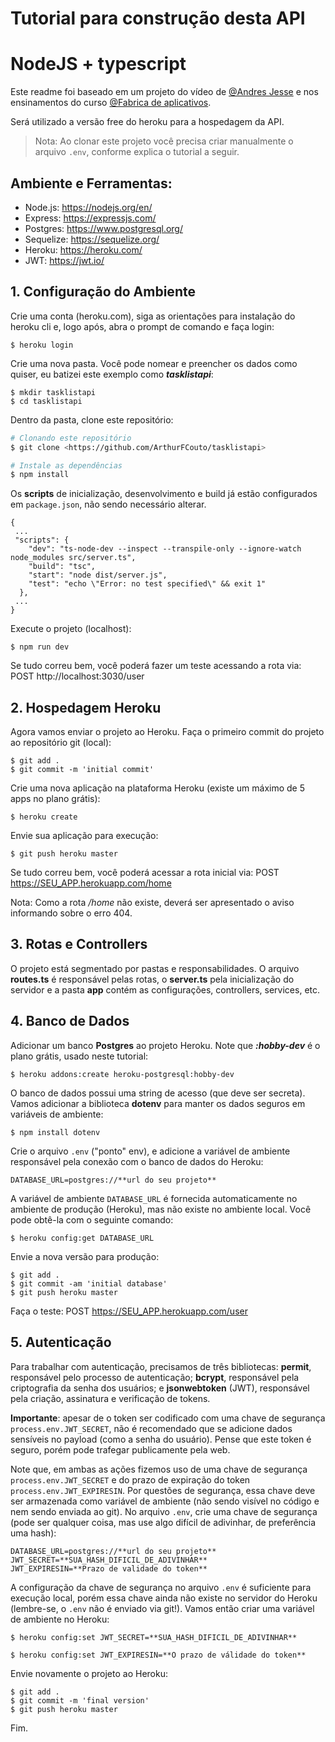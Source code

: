 # Tutorial para construção desta API 
# NodeJS + typescript

Este readme foi baseado em um projeto do vídeo de [@Andres Jesse](https://www.youtube.com/playlist?list=PLd4Jo6d-yhDLJcFlLzx4SR4WU8hVUmuSQ) e nos ensinamentos do curso [@Fabrica de aplicativos](https://www.instagram.com/sujeitoprogramador/).

Será utilizado a versão free do heroku para a hospedagem da API.

>Nota: Ao clonar este projeto você precisa criar manualmente o arquivo `.env`, conforme explica o tutorial a seguir.

## Ambiente e Ferramentas:

- Node.js: https://nodejs.org/en/
- Express: https://expressjs.com/
- Postgres: https://www.postgresql.org/
- Sequelize: https://sequelize.org/
- Heroku: https://heroku.com/
- JWT: https://jwt.io/


## **1. Configuração do Ambiente**

Crie uma conta (heroku.com), siga as orientações para instalação do heroku cli e, logo após, abra o prompt de comando e faça login:

`$ heroku login`

Crie uma nova pasta. Você pode nomear e preencher os dados como quiser, eu batizei este exemplo como ***tasklistapi***:

```
$ mkdir tasklistapi
$ cd tasklistapi
```

Dentro da pasta, clone este repositório:

```bash
# Clonando este repositório
$ git clone <https://github.com/ArthurFCouto/tasklistapi>

# Instale as dependências
$ npm install 
```

Os **scripts** de inicialização, desenvolvimento e build já estão configurados em `package.json`, não sendo necessário alterar.

```
{
 ...
 "scripts": {
    "dev": "ts-node-dev --inspect --transpile-only --ignore-watch node_modules src/server.ts",
    "build": "tsc",
    "start": "node dist/server.js",
    "test": "echo \"Error: no test specified\" && exit 1"
  },
 ...
}
```

Execute o projeto (localhost):

`$ npm run dev`

Se tudo correu bem, você poderá fazer um teste acessando a rota via: POST http://localhost:3030/user

## **2. Hospedagem Heroku**

Agora vamos enviar o projeto ao Heroku. Faça o primeiro commit do projeto ao repositório git (local):

```
$ git add .
$ git commit -m 'initial commit'
```

Crie uma nova aplicação na plataforma Heroku (existe um máximo de 5 apps no plano grátis):

`$ heroku create`

Envie sua aplicação para execução:

`$ git push heroku master`

Se tudo correu bem, você poderá acessar a rota inicial via: POST https://SEU_APP.herokuapp.com/home

Nota: Como a rota */home* não existe, deverá ser apresentado o aviso informando sobre o erro 404.

## **3. Rotas e Controllers**

O projeto está segmentado por pastas e responsabilidades. O arquivo **routes.ts** é responsável pelas rotas, o **server.ts** pela inicialização do servidor e a pasta **app** contém as configurações, controllers, services, etc.

## **4. Banco de Dados**

Adicionar um banco **Postgres** ao projeto Heroku. Note que ***:hobby-dev*** é o plano grátis, usado neste tutorial:

`$ heroku addons:create heroku-postgresql:hobby-dev`

O banco de dados possui uma string de acesso (que deve ser secreta). Vamos adicionar a biblioteca **dotenv** para manter os dados seguros em variáveis de ambiente:

`$ npm install dotenv`

Crie o arquivo `.env` ("ponto" env), e adicione a variável de ambiente responsável pela conexão com o banco de dados do Heroku:

```
DATABASE_URL=postgres://**url do seu projeto**
```

A variável de ambiente `DATABASE_URL` é fornecida automaticamente no ambiente de produção (Heroku), mas não existe no ambiente local. Você pode obtê-la com o seguinte comando:

`$ heroku config:get DATABASE_URL`

Envie a nova versão para produção:

```
$ git add .
$ git commit -am 'initial database'
$ git push heroku master
```

Faça o teste: POST https://SEU_APP.herokuapp.com/user

## **5. Autenticação**

Para trabalhar com autenticação, precisamos de três bibliotecas: **permit**, responsável pelo processo de autenticação; **bcrypt**, responsável pela criptografia da senha dos usuários; e **jsonwebtoken** (JWT), responsável pela criação, assinatura e verificação de tokens.

**Importante**: apesar de o token ser codificado com uma chave de segurança `process.env.JWT_SECRET`, não é recomendado que se adicione dados sensíveis no payload (como a senha do usuário). Pense que este token é seguro, porém pode trafegar publicamente pela web.

Note que, em ambas as ações fizemos uso de uma chave de segurança `process.env.JWT_SECRET` e do prazo de expiração do token `process.env.JWT_EXPIRESIN`. Por questões de segurança, essa chave deve ser armazenada como variável de ambiente (não sendo visível no código e nem sendo enviada ao git). No arquivo `.env`, crie uma chave de segurança (pode ser qualquer coisa, mas use algo difícil de adivinhar, de preferência uma hash):

```
DATABASE_URL=postgres://**url do seu projeto**
JWT_SECRET=**SUA_HASH_DIFICIL_DE_ADIVINHAR**
JWT_EXPIRESIN=**Prazo de validade do token**
```

A configuração da chave de segurança no arquivo `.env` é suficiente para execução local, porém essa chave ainda não existe no servidor do Heroku (lembre-se, o `.env` não é enviado via git!). Vamos então criar uma variável de ambiente no Heroku:

`$ heroku config:set JWT_SECRET=**SUA_HASH_DIFICIL_DE_ADIVINHAR** `

`$ heroku config:set JWT_EXPIRESIN=**O prazo de válidade do token** `

Envie novamente o projeto ao Heroku:

```
$ git add .
$ git commit -m 'final version'
$ git push heroku master
```

Fim.